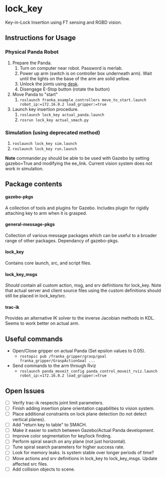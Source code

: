 # lock_key
Key-in-Lock Insertion using FT sensing and RGBD vision.

## Instructions for Usage
### Physical Panda Robot
1. Prepare the Panda.
    1. Turn on computer near robot. Password is merlab.
    2. Power up arm (switch is on controller box underneath arm). Wait until the lights on the base of the arm are solid yellow.
    3. Unlock the joints using [desk](https://172.16.0.2/desk/ "desk").
    4. Disengage E-Stop button (rotate the button)
2. Move Panda to "start" 
    1. ```roslaunch franka_example_controllers move_to_start.launch robot_ip:=172.16.0.2 load_gripper:=true```
3. Launch key insertion procedure.
	1. ```roslaunch lock_key actual_panda.launch```
	2. ```rosrun lock_key actual_smach.py```

### Simulation (using deprecated method)
1. ```roslaunch lock_key sim.launch```
2. ```roslaunch lock_key run.launch```

**Note** commander.py should be able to be used with Gazebo by setting gazebo=True and modifying the ee_link. Current vision system does not work in simulation.

## Package contents
#### gazebo-pkgs
A collection of tools and plugins for Gazebo. Includes plugin for rigidly attaching key to arm when it is grasped.
#### general-message-pkgs
Collection of various message packages which can be useful to a broader range of other packages. Dependancy of gazebo-pkgs.
#### lock_key
Contains core launch, src, and script files. 
#### lock_key_msgs
*Should* contain all custom action, msg, and srv definitions for lock_key. Note that actual server and client source files using the custom definitions should still be placed in lock_key/src.
#### trac-ik
Provides an alternative IK solver to the inverse Jacobian methods in KDL. Seems to work better on actual arm.

## Useful commands
- Open/Close gripper on actual Panda (Set epsilon values to 0.05).
    - ```rostopic pub /franka_gripper/grasp/goal franka_gripper/GraspActionGoal ...```
- Send commands to the arm through Rviz
	- ```roslaunch panda_moveit_config panda_control_moveit_rviz.launch robot_ip:=172.16.0.2 load_gripper:=true```

## Open Issues
- [ ] Verify trac-ik respects joint limit parameters.
- [ ] Finish adding insertion plane orientation capabilities to vision system.
- [ ] Place additional constraints on lock plane detection (to not detect vertical planes).
- [ ] Add "return key to table" to SMACH.
- [ ] Make it easier to switch between Gazebo/Actual Panda development.
- [ ] Improve color segmentation for key/lock finding.
- [ ] Perform spiral search on any plane (not just horizontal).
- [ ] Tune spiral search parameters for higher success rate.
- [ ] Look for memory leaks. Is system stable over longer periods of time?
- [ ] Move actions and srv definitions in lock_key to lock_key_msgs. Update affected src files.
- [ ] Add collision objects to scene.